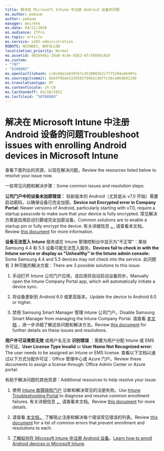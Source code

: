 ```yaml
---
title: 解决在 Microsoft Intune 中注册 Android 设备的问题
ms.author: pebaum
author: pebaum
manager: mnirkhe
ms.date: 04/21/2020
ms.audience: ITPro
ms.topic: article
ms.service: o365-administration
ROBOTS: NOINDEX, NOFOLLOW
localization_priority: Normal
ms.assetid: d0269461-20a8-4c9e-83b2-8fcf608dc0a5
ms.custom:
- "787"
- "6200002"
ms.openlocfilehash: cc8c68a1e838f67c4510002b2c7ff5294a4649fe
ms.sourcegitcommit: 0eb4f9bde53395b5fd4b5cd4ffc56ca96db91298
ms.translationtype: MT
ms.contentlocale: zh-CN
ms.lasthandoff: 03/10/2021
ms.locfileid: "50708988"
---
```

# <a name="troubleshoot-issues-with-enrolling-android-devices-in-microsoft-intune"></a><span data-ttu-id="ddade-102">解决在 Microsoft Intune 中注册 Android 设备的问题</span><span class="sxs-lookup"><span data-stu-id="ddade-102">Troubleshoot issues with enrolling Android devices in Microsoft Intune</span></span>

<span data-ttu-id="ddade-103">查看下面列出的资源，以现在解决问题。</span><span class="sxs-lookup"><span data-stu-id="ddade-103">Review the resources listed below to resolve your issue now.</span></span>
  
<span data-ttu-id="ddade-104">一些常见问题和解决步骤：</span><span class="sxs-lookup"><span data-stu-id="ddade-104">Some common issues and resolution steps:</span></span>
  
 <span data-ttu-id="ddade-105">**公司门户中的设备未加密错误：** 较新版本的 Android（尤其是从 v7.0 开始）需要启动密码，以确保设备已完全加密。</span><span class="sxs-lookup"><span data-stu-id="ddade-105">**Device not Encrypted error in Company Portal:** Newer versions of Android, particularly starting with v7.0, require a startup passcode to make sure that your device is fully encrypted.</span></span> <span data-ttu-id="ddade-106">常见解决方案是启用启动引脚或完全加密设备。</span><span class="sxs-lookup"><span data-stu-id="ddade-106">Common solutions are to enable a startup pin or fully encrypt the device.</span></span> <span data-ttu-id="ddade-107">有关详细信息 [，](https://docs.microsoft.com/intune-user-help/your-device-appears-encrypted-but-cp-says-otherwise-android) 请查看本文档。</span><span class="sxs-lookup"><span data-stu-id="ddade-107">Review [this document](https://docs.microsoft.com/intune-user-help/your-device-appears-encrypted-but-cp-says-otherwise-android) for more information.</span></span>
  
 <span data-ttu-id="ddade-108">**设备无法签入 Intune** 服务或在 Intune 管理控制台中显示为"不正常"：某些 Samsung 4.4 和 5.5 设备可能无法签入服务。</span><span class="sxs-lookup"><span data-stu-id="ddade-108">**Devices fail to check in with the Intune service or display as "Unhealthy" in the Intune admin console:** Some Samsung 4.4 and 5.5 devices may not check into the service.</span></span> <span data-ttu-id="ddade-109">此问题有 3 种可能的解决方案：</span><span class="sxs-lookup"><span data-stu-id="ddade-109">There are 3 possible solutions to this issue:</span></span>
  
1. <span data-ttu-id="ddade-110">手动打开 Intune 公司门户应用，该应用将自动启动设备同步。</span><span class="sxs-lookup"><span data-stu-id="ddade-110">Manually open the Intune Company Portal app, which will automatically initiate a device sync.</span></span>

2. <span data-ttu-id="ddade-111">将设备更新到 Android 6.0 或更高版本。</span><span class="sxs-lookup"><span data-stu-id="ddade-111">Update the device to Android 6.0 or higher.</span></span>

3. <span data-ttu-id="ddade-112">禁用 Samsung Smart Manager 管理 Intune 公司门户。</span><span class="sxs-lookup"><span data-stu-id="ddade-112">Disable Samsung Smart Manager from managing the Intune Company Portal.</span></span> <span data-ttu-id="ddade-113">请查看 [本文档](https://docs.microsoft.com/troubleshoot/mem/intune/troubleshoot-device-enrollment-in-intune#devices-fail-to-check-in-with-the-intune-service-and-display-as-unhealthy-in-the-intune-admin-console) ，进一步详细了解这些问题和解决方法。</span><span class="sxs-lookup"><span data-stu-id="ddade-113">Review [this document](https://docs.microsoft.com/troubleshoot/mem/intune/troubleshoot-device-enrollment-in-intune#devices-fail-to-check-in-with-the-intune-service-and-display-as-unhealthy-in-the-intune-admin-console) for further details on these issues and resolutions.</span></span>

 <span data-ttu-id="ddade-114">**用户许可证类型无效** 或用户名无法 **识别错误** ：需要为用户分配 Intune 或 EMS 许可证。</span><span class="sxs-lookup"><span data-stu-id="ddade-114">**User License Type Invalid** or **User Name Not Recognized error:** The user needs to be assigned an Intune or EMS license.</span></span> <span data-ttu-id="ddade-115">查看以下文档以通过以下方式分配许可证：Office 管理中心或 Azure 门户。</span><span class="sxs-lookup"><span data-stu-id="ddade-115">Review these documents to assign a license through: Office Admin Center or Azure portal.</span></span>
  
<span data-ttu-id="ddade-116">有助于解决问题的其他资源：</span><span class="sxs-lookup"><span data-stu-id="ddade-116">Additional resources to help resolve your issue:</span></span>
  
1. <span data-ttu-id="ddade-117">使用 [Intune 故障排除门户](https://devicemanagement.microsoft.com/#blade/Microsoft_Intune_DeviceSettings/TroubleshootBlade) 诊断和解决常见的注册失败。</span><span class="sxs-lookup"><span data-stu-id="ddade-117">Use [Intune Troubleshooting Portal](https://devicemanagement.microsoft.com/#blade/Microsoft_Intune_DeviceSettings/TroubleshootBlade) to diagnose and resolve common enrollment failures.</span></span> <span data-ttu-id="ddade-118">有关详细信息 [，](https://docs.microsoft.com/intune/help-desk-operators) 请查看本文档。</span><span class="sxs-lookup"><span data-stu-id="ddade-118">Review [this document](https://docs.microsoft.com/intune/help-desk-operators) for more details.</span></span>

2. <span data-ttu-id="ddade-119">请查看 [本文档，](https://docs.microsoft.com/troubleshoot/mem/intune/troubleshoot-device-enrollment-in-intune) 了解阻止注册和解决每个错误常见错误的列表。</span><span class="sxs-lookup"><span data-stu-id="ddade-119">Review [this document](https://docs.microsoft.com/troubleshoot/mem/intune/troubleshoot-device-enrollment-in-intune) for a list of common errors that prevent enrollment and resolutions to each.</span></span>

3. <span data-ttu-id="ddade-120">[了解如何在 Microsoft Intune 中注册 Android 设备](https://docs.microsoft.com/intune/android-enroll)。</span><span class="sxs-lookup"><span data-stu-id="ddade-120">[Learn how to enroll Android devices in Microsoft Intune](https://docs.microsoft.com/intune/android-enroll).</span></span>
